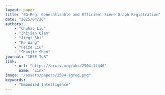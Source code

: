 ```yaml
---
layout: paper
title: "SG-Reg: Generalizable and Efficient Scene Graph Registration"
date: "2025/04/20"
authors: 
    - "Chuhao Liu"
    - "Zhijian Qiao"
    - "Jieqi Shi"
    - "Ke Wang"
    - "Peize Liu"
    - "Shaojie Shen"
journal: "IEEE ToR"
link:
    - url: "https://arxiv.org/abs/2504.14440"
      name: "Link"
image: "/assets/papers/2504-sgreg.png"
keywords:
    - "Embodied Intelligence"
---
```

